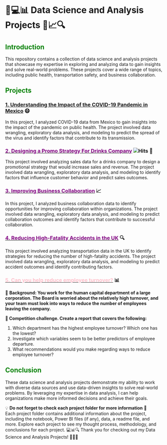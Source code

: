 # 🎨💻📊 Data Science and Analysis Projects 🧐📈🔍

## <span style="color:green">Introduction</span>
This repository contains a collection of data science and analysis projects that showcase my expertise in exploring and analyzing data to gain insights and solve real-world problems. These projects cover a wide range of topics, including public health, transportation safety, and business collaboration.

## <span style="color:green">Projects</span>
### <a href="https://github.com/El-Srogey/DS-DA-Projects/tree/main/Mexico" target="_blank">1. Understanding the Impact of the COVID-19 Pandemic in Mexico</span></a> 😷
In this project, I analyzed COVID-19 data from Mexico to gain insights into the impact of the pandemic on public health. The project involved data wrangling, exploratory data analysis, and modeling to predict the spread of the virus and identify factors that contribute to its transmission.

### <a href='https://app.datacamp.com/workspace/w/91620ba7-f6bd-41d2-8c95-17e1906fc248' target="_blank"> <span style="color:purple">2. Designing a Promo Strategy For Drinks Company</span></a> ![Hits](https://hits.seeyoufarm.com/api/count/incr/badge.svg?url=https%3A%2F%2Fgithub.com%2FEl-Srogey%2Fhit-counter) 🍷
This project involved analyzing sales data for a drinks company to design a promotional strategy that would increase sales and revenue. The project involved data wrangling, exploratory data analysis, and modeling to identify factors that influence customer behavior and predict sales outcomes.

### <a href='https://app.datacamp.com/workspace/w/f590ae8e-fbe0-4fbd-8ca9-c43826999439'><span style="color:purple">3. Improving Business Collaboration</span></a> 📈
In this project, I analyzed business collaboration data to identify opportunities for improving collaboration within organizations. The project involved data wrangling, exploratory data analysis, and modeling to predict collaboration outcomes and identify factors that contribute to successful collaboration.

### <a href='https://github.com/El-Srogey/DS-DA-Projects/tree/main/UK%20Accidents'><span style="color:purple">4. Reducing High-Fatality Accidents in the UK</span></a> 🔍
This project involved analyzing transportation data in the UK to identify strategies for reducing the number of high-fatality accidents. The project involved data wrangling, exploratory data analysis, and modeling to predict accident outcomes and identify contributing factors.

### <a href='https://app.datacamp.com/workspace/w/f4aa3c05-af43-4326-8938-0a455522c3e1'><span style="color:pink">5. Can you help reduce employee turnover?</span></a> 📊

📖 __Background: You work for the human capital department of a large corporation. The Board is worried about the relatively high turnover, and your team must look into ways to reduce the number of employees leaving the company.__

__💪 Competition challenge. Create a report that covers the following:__
1. Which department has the highest employee turnover? Which one has the lowest?
2. Investigate which variables seem to be better predictors of employee departure.
3. What recommendations would you make regarding ways to reduce employee turnover?

## <span style="color:green">Conclusion</span>
These data science and analysis projects demonstrate my ability to work with diverse data sources and use data-driven insights to solve real-world problems. By leveraging my expertise in data analysis, I can help organizations make more informed decisions and achieve their goals.

💡 __Do not forget to check each project folder for more information__ 📁\
Each project folder contains additional information about the project, including the notebook, Power BI files (if any), data, a readme file, and more. Explore each project to see my thought process, methodology, and conclusions for each project. 💻📊🔍
Thank you for checking out my Data Science and Analysis Projects! 🙌👨‍💻
